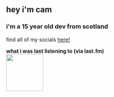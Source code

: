 ## hey i'm cam
### i'm a 15 year old dev from scotland

find all of my socials <a href="https://rnth.uk">here!</a>
<br>

<b>what i was last listening to (via last.fm)</b><br>
<img src="https://github-readme-lastfm.vercel.app/?username=rayennoth" height="100px" class="rounded-lg shadow-lg">
